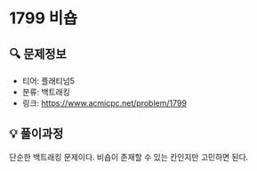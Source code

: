 # 1799 비숍

## 🔍 문제정보
- 티어: 플래티넘5
- 분류: 백트래킹
- 링크: https://www.acmicpc.net/problem/1799

## 💡 풀이과정
단순한 백트래킹 문제이다.
비숍이 존재할 수 있는 칸인지만 고민하면 된다.
